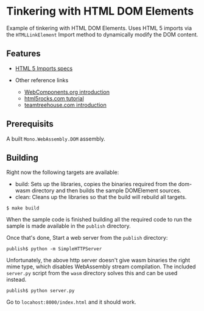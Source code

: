 


# Tinkering with HTML DOM Elements

Example of tinkering with HTML DOM Elements.  Uses HTML 5 imports via the `HTMLLinkElement` Import method to dynamically modify the DOM content. 

## Features

* [HTML 5 Imports specs](http://w3c.github.io/webcomponents/spec/imports/)

* Other reference links
  - [WebComponents.org introduction](https://www.webcomponents.org/community/articles/introduction-to-html-imports)
  - [html5rocks.com tutorial](https://www.html5rocks.com/en/tutorials/webcomponents/imports/)
  - [teamtreehouse.com introduction](http://blog.teamtreehouse.com/introduction-html-imports)

## Prerequisits

A built `Mono.WebAssembly.DOM` assembly.

## Building 

Right now the following targets are available:

- build: Sets up the libraries, copies the binaries required from the dom-wasm directory and then builds the sample DOMElement sources.
- clean: Cleans up the libraries so that the build will rebuild all targets.

```
$ make build
```

When the sample code is finished building all the required code to run the sample is made available in the `publish` directory.

Once that's done, Start a web server from the `publish` directory:

```
publish$ python -m SimpleHTTPServer
```

Unfortunately, the above http server doesn't give wasm binaries the right mime type, which disables WebAssembly stream compilation.
The included `server.py` script from the `wasm` directory solves this and can be used instead.

```
publish$ python server.py
```


Go to `locahost:8000/index.html` and it should work.


